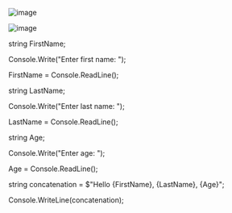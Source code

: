 ![image](https://github.com/user-attachments/assets/0cbed027-9215-4d78-8ec0-567a26438293)

![image](https://github.com/user-attachments/assets/70c6b5b3-e179-41f3-b51a-cacb5149a760)


string FirstName;

Console.Write("Enter first name: ");

FirstName = Console.ReadLine();

string LastName;

Console.Write("Enter last name: ");

LastName = Console.ReadLine();

string Age;

Console.Write("Enter age: ");

Age = Console.ReadLine();

string concatenation = $"Hello {FirstName}, {LastName}, {Age}";

Console.WriteLine(concatenation); 
